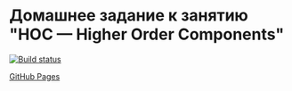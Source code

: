 # Домашнее задание к занятию "HOC — Higher Order Components"

[![Build status](https://ci.appveyor.com/api/projects/status/h9sbumtoh3gg1v72?svg=true)](https://ci.appveyor.com/project/edelsid/popularity)

[GitHub Pages](https://edelsid.github.io/popularity/)